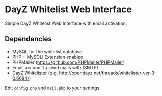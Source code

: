 DayZ Whitelist Web Interface
============================

Simple DayZ Whitelist Web Interface with email activation.

## Dependencies
- MySQL for the whitelist database
- PHP + MySQLi Extension enabled
- PHPMailer (https://github.com/PHPMailer/PHPMailer)
- Email account to send mails with (SMTP)
- DayZ Whitelister (e.g. http://opendayz.net/threads/whitelister-ver-3-0.6684/)

Edit `config.php` and `mail.php` to your settings.
